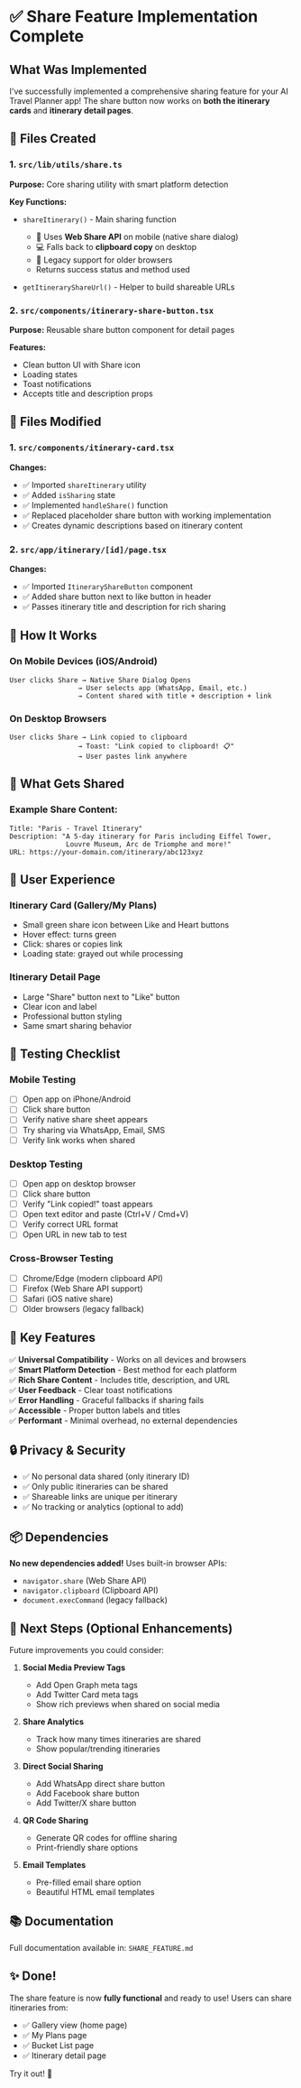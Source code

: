 # ✅ Share Feature Implementation Complete

## What Was Implemented

I've successfully implemented a comprehensive sharing feature for your AI Travel Planner app! The share button now works on **both the itinerary cards** and **itinerary detail pages**.

## 📁 Files Created

### 1. `src/lib/utils/share.ts`
**Purpose:** Core sharing utility with smart platform detection

**Key Functions:**
- `shareItinerary()` - Main sharing function
  - 📱 Uses **Web Share API** on mobile (native share dialog)
  - 💻 Falls back to **clipboard copy** on desktop
  - 🔧 Legacy support for older browsers
  - Returns success status and method used

- `getItineraryShareUrl()` - Helper to build shareable URLs

### 2. `src/components/itinerary-share-button.tsx`
**Purpose:** Reusable share button component for detail pages

**Features:**
- Clean button UI with Share icon
- Loading states
- Toast notifications
- Accepts title and description props

## 📝 Files Modified

### 1. `src/components/itinerary-card.tsx`
**Changes:**
- ✅ Imported `shareItinerary` utility
- ✅ Added `isSharing` state
- ✅ Implemented `handleShare()` function
- ✅ Replaced placeholder share button with working implementation
- ✅ Creates dynamic descriptions based on itinerary content

### 2. `src/app/itinerary/[id]/page.tsx`
**Changes:**
- ✅ Imported `ItineraryShareButton` component
- ✅ Added share button next to like button in header
- ✅ Passes itinerary title and description for rich sharing

## 🎯 How It Works

### On Mobile Devices (iOS/Android)
```
User clicks Share → Native Share Dialog Opens
                 → User selects app (WhatsApp, Email, etc.)
                 → Content shared with title + description + link
```

### On Desktop Browsers
```
User clicks Share → Link copied to clipboard
                 → Toast: "Link copied to clipboard! 📋"
                 → User pastes link anywhere
```

## 🔗 What Gets Shared

### Example Share Content:
```
Title: "Paris - Travel Itinerary"
Description: "A 5-day itinerary for Paris including Eiffel Tower, 
              Louvre Museum, Arc de Triomphe and more!"
URL: https://your-domain.com/itinerary/abc123xyz
```

## 🎨 User Experience

### Itinerary Card (Gallery/My Plans)
- Small green share icon between Like and Heart buttons
- Hover effect: turns green
- Click: shares or copies link
- Loading state: grayed out while processing

### Itinerary Detail Page
- Large "Share" button next to "Like" button
- Clear icon and label
- Professional button styling
- Same smart sharing behavior

## 🧪 Testing Checklist

### Mobile Testing
- [ ] Open app on iPhone/Android
- [ ] Click share button
- [ ] Verify native share sheet appears
- [ ] Try sharing via WhatsApp, Email, SMS
- [ ] Verify link works when shared

### Desktop Testing
- [ ] Open app on desktop browser
- [ ] Click share button
- [ ] Verify "Link copied!" toast appears
- [ ] Open text editor and paste (Ctrl+V / Cmd+V)
- [ ] Verify correct URL format
- [ ] Open URL in new tab to test

### Cross-Browser Testing
- [ ] Chrome/Edge (modern clipboard API)
- [ ] Firefox (Web Share API support)
- [ ] Safari (iOS native share)
- [ ] Older browsers (legacy fallback)

## 🌟 Key Features

✅ **Universal Compatibility** - Works on all devices and browsers  
✅ **Smart Platform Detection** - Best method for each platform  
✅ **Rich Share Content** - Includes title, description, and URL  
✅ **User Feedback** - Clear toast notifications  
✅ **Error Handling** - Graceful fallbacks if sharing fails  
✅ **Accessible** - Proper button labels and titles  
✅ **Performant** - Minimal overhead, no external dependencies  

## 🔒 Privacy & Security

- ✅ No personal data shared (only itinerary ID)
- ✅ Only public itineraries can be shared
- ✅ Shareable links are unique per itinerary
- ✅ No tracking or analytics (optional to add)

## 📦 Dependencies

**No new dependencies added!** Uses built-in browser APIs:
- `navigator.share` (Web Share API)
- `navigator.clipboard` (Clipboard API)
- `document.execCommand` (legacy fallback)

## 🚀 Next Steps (Optional Enhancements)

Future improvements you could consider:

1. **Social Media Preview Tags**
   - Add Open Graph meta tags
   - Add Twitter Card meta tags
   - Show rich previews when shared on social media

2. **Share Analytics**
   - Track how many times itineraries are shared
   - Show popular/trending itineraries

3. **Direct Social Sharing**
   - Add WhatsApp direct share button
   - Add Facebook share button
   - Add Twitter/X share button

4. **QR Code Sharing**
   - Generate QR codes for offline sharing
   - Print-friendly share options

5. **Email Templates**
   - Pre-filled email share option
   - Beautiful HTML email templates

## 📚 Documentation

Full documentation available in: `SHARE_FEATURE.md`

## ✨ Done!

The share feature is now **fully functional** and ready to use! Users can share itineraries from:
- ✅ Gallery view (home page)
- ✅ My Plans page
- ✅ Bucket List page
- ✅ Itinerary detail page

Try it out! 🎉

